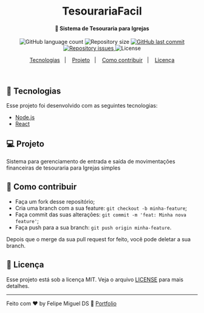 <h1 align="center">
    TesourariaFacil
</h1>

<h4 align="center">
  🚀 Sistema de Tesouraria para Igrejas
</h4>
<p align="center">
  <img alt="GitHub language count" src="https://img.shields.io/github/languages/count/FelipeDeveloperFullStack/TesourariaFacil">

  <img alt="Repository size" src="https://img.shields.io/github/repo-size/FelipeDeveloperFullStack/TesourariaFacil">
  
  <a href="https://github.com/FelipeDeveloperFullStack/TesourariaFacil/commits/master">
    <img alt="GitHub last commit" src="https://img.shields.io/github/last-commit/FelipeDeveloperFullStack/TesourariaFacil">
  </a>

  <a href="https://github.com/FelipeDeveloperFullStack/TesourariaFacil/issues">
    <img alt="Repository issues" src="https://img.shields.io/github/issues/FelipeDeveloperFullStack/TesourariaFacil">
  </a>

  <img alt="License" src="https://img.shields.io/badge/license-MIT-brightgreen">
</p>

<p align="center">
  <a href="#rocket-tecnologias">Tecnologias</a>&nbsp;&nbsp;&nbsp;|&nbsp;&nbsp;&nbsp;
  <a href="#-projeto">Projeto</a>&nbsp;&nbsp;&nbsp;|&nbsp;&nbsp;&nbsp;
  <a href="#-como-contribuir">Como contribuir</a>&nbsp;&nbsp;&nbsp;|&nbsp;&nbsp;&nbsp;
  <a href="#memo-licença">Licença</a>
</p>

<br>

<p align="center">
  <!-- <img alt="Frontend" src=".github/devradar.png" width="100%"> -->
</p>

## :rocket: Tecnologias

Esse projeto foi desenvolvido com as seguintes tecnologias:

- [Node.js](https://nodejs.org/en/)
- [React](https://reactjs.org)

## 💻 Projeto

Sistema para gerenciamento de entrada e saída de movimentações financeiras de tesouraria para Igrejas simples

## 🤔 Como contribuir

- Faça um fork desse repositório;
- Cria uma branch com a sua feature: `git checkout -b minha-feature`;
- Faça commit das suas alterações: `git commit -m 'feat: Minha nova feature'`;
- Faça push para a sua branch: `git push origin minha-feature`.

Depois que o merge da sua pull request for feito, você pode deletar a sua branch.

## :memo: Licença

Esse projeto está sob a licença MIT. Veja o arquivo [LICENSE](LICENSE.md) para mais detalhes.

---

Feito com ♥ by Felipe Miguel DS :wave: [Portfolio](https://felipemiguel.vercel.app/)
